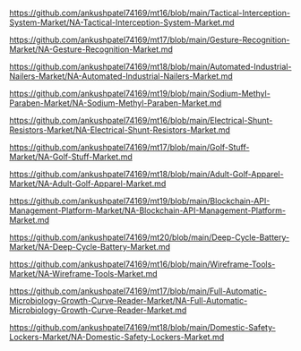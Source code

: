 <p><a href="https://github.com/ankushpatel74169/mt16/blob/main/Tactical-Interception-System-Market/NA-Tactical-Interception-System-Market.md">https://github.com/ankushpatel74169/mt16/blob/main/Tactical-Interception-System-Market/NA-Tactical-Interception-System-Market.md</a></p><p><a href="https://github.com/ankushpatel74169/mt17/blob/main/Gesture-Recognition-Market/NA-Gesture-Recognition-Market.md">https://github.com/ankushpatel74169/mt17/blob/main/Gesture-Recognition-Market/NA-Gesture-Recognition-Market.md</a></p><p><a href="https://github.com/ankushpatel74169/mt18/blob/main/Automated-Industrial-Nailers-Market/NA-Automated-Industrial-Nailers-Market.md">https://github.com/ankushpatel74169/mt18/blob/main/Automated-Industrial-Nailers-Market/NA-Automated-Industrial-Nailers-Market.md</a></p><p><a href="https://github.com/ankushpatel74169/mt19/blob/main/Sodium-Methyl-Paraben-Market/NA-Sodium-Methyl-Paraben-Market.md">https://github.com/ankushpatel74169/mt19/blob/main/Sodium-Methyl-Paraben-Market/NA-Sodium-Methyl-Paraben-Market.md</a></p><p><a href="https://github.com/ankushpatel74169/mt16/blob/main/Electrical-Shunt-Resistors-Market/NA-Electrical-Shunt-Resistors-Market.md">https://github.com/ankushpatel74169/mt16/blob/main/Electrical-Shunt-Resistors-Market/NA-Electrical-Shunt-Resistors-Market.md</a></p><p><a href="https://github.com/ankushpatel74169/mt17/blob/main/Golf-Stuff-Market/NA-Golf-Stuff-Market.md">https://github.com/ankushpatel74169/mt17/blob/main/Golf-Stuff-Market/NA-Golf-Stuff-Market.md</a></p><p><a href="https://github.com/ankushpatel74169/mt18/blob/main/Adult-Golf-Apparel-Market/NA-Adult-Golf-Apparel-Market.md">https://github.com/ankushpatel74169/mt18/blob/main/Adult-Golf-Apparel-Market/NA-Adult-Golf-Apparel-Market.md</a></p><p><a href="https://github.com/ankushpatel74169/mt19/blob/main/Blockchain-API-Management-Platform-Market/NA-Blockchain-API-Management-Platform-Market.md">https://github.com/ankushpatel74169/mt19/blob/main/Blockchain-API-Management-Platform-Market/NA-Blockchain-API-Management-Platform-Market.md</a></p><p><a href="https://github.com/ankushpatel74169/mt20/blob/main/Deep-Cycle-Battery-Market/NA-Deep-Cycle-Battery-Market.md">https://github.com/ankushpatel74169/mt20/blob/main/Deep-Cycle-Battery-Market/NA-Deep-Cycle-Battery-Market.md</a></p><p><a href="https://github.com/ankushpatel74169/mt16/blob/main/Wireframe-Tools-Market/NA-Wireframe-Tools-Market.md">https://github.com/ankushpatel74169/mt16/blob/main/Wireframe-Tools-Market/NA-Wireframe-Tools-Market.md</a></p><p><a href="https://github.com/ankushpatel74169/mt17/blob/main/Full-Automatic-Microbiology-Growth-Curve-Reader-Market/NA-Full-Automatic-Microbiology-Growth-Curve-Reader-Market.md">https://github.com/ankushpatel74169/mt17/blob/main/Full-Automatic-Microbiology-Growth-Curve-Reader-Market/NA-Full-Automatic-Microbiology-Growth-Curve-Reader-Market.md</a></p><p><a href="https://github.com/ankushpatel74169/mt18/blob/main/Domestic-Safety-Lockers-Market/NA-Domestic-Safety-Lockers-Market.md">https://github.com/ankushpatel74169/mt18/blob/main/Domestic-Safety-Lockers-Market/NA-Domestic-Safety-Lockers-Market.md</a></p>

